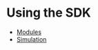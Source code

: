 <!--
parent:
  order: false
-->

# Using the SDK

- [Modules](../../x/README.md)
- [Simulation](./simulation.md)
